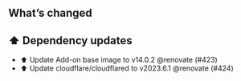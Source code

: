 ## What’s changed
## ⬆️ Dependency updates

- ⬆️ Update Add-on base image to v14.0.2 @renovate (#423)
- ⬆️ Update cloudflare/cloudflared to v2023.6.1 @renovate (#424)
